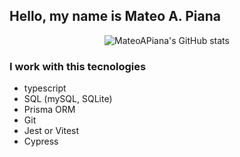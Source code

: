 ## Hello, my name is Mateo A. Piana

<div align="center">
  
  ![MateoAPiana's GitHub stats](https://github-readme-stats.vercel.app/api?username=MateoAPiana&show_icons=true&locale=es&theme=dark#gh-dark-mode-only)
  
</div>

### I work with this tecnologies

- typescript
- SQL (mySQL, SQLite)
- Prisma ORM
- Git
- Jest or Vitest
- Cypress

